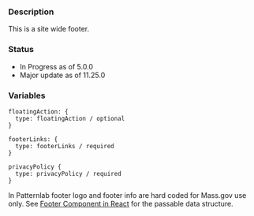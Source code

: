 ### Description
This is a site wide footer.

### Status
* In Progress as of 5.0.0
* Major update as of 11.25.0

### Variables
~~~
floatingAction: {
  type: floatingAction / optional
}

footerLinks: {
  type: footerLinks / required
}

privacyPolicy {
  type: privacyPolicy / required
}
~~~

In Patternlab footer logo and footer info are hard coded for Mass.gov use only. 
See [Footer Component in React](/react/src/components/organisms/Footer/Footer.md) for the passable data structure.